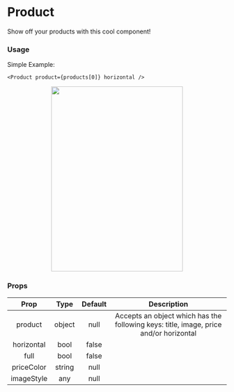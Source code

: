# Product

Show off your products with this cool component! 

### Usage
Simple Example: 
```
<Product product={products[0]} horizontal />
```
<p align="center">
  <img src="https://raw.githubusercontent.com/creativetimofficial/material-kit-pro-react-native/gh-pages/docs/assets/imgs/product.png?token=APPN3SG4aOt1dY0Q1R_gVjTuA3FtF1VXks5cYZypwA%3D%3D" width="302px" height="425px">
</p>


### Props
|    Prop    |  Type  | Default | Description |
|:----------:|:------:|:-------:|:-----------:|
|   product  | object |   null  |      Accepts an object which has the following keys: title, image, price and/or horizontal       |
| horizontal |  bool  |   false  |             |
|    full    |  bool  |   false  |             |
| priceColor | string |   null  |             |
| imageStyle |   any  |   null  |             |